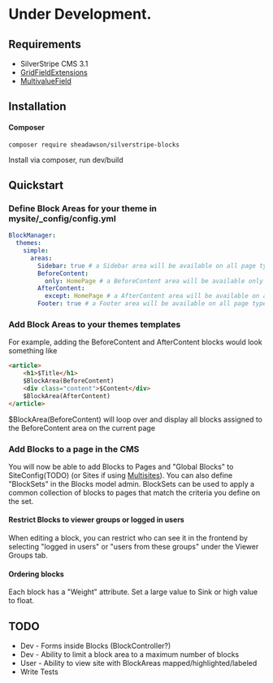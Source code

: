 # Under Development.

## Requirements

* SilverStripe CMS 3.1
* [GridFieldExtensions](https://github.com/ajshort/silverstripe-gridfieldextensions)
* [MultivalueField](https://github.com/nyeholt/silverstripe-multivaluefield)


## Installation

#### Composer

	composer require sheadawson/silverstripe-blocks
	
Install via composer, run dev/build

## Quickstart

### Define Block Areas for your theme in mysite/_config/config.yml

``` yml
BlockManager:
  themes:
    simple:
      areas:
        Sidebar: true # a Sidebar area will be available on all page types in simple theme
        BeforeContent:
          only: HomePage # a BeforeContent area will be available only on HomePage page types in simple theme
        AfterContent:
          except: HomePage # a AfterContent area will be available on all page types except HomePage in simple theme
        Footer: true # a Footer area will be available on all page types in simple theme
```

### Add Block Areas to your themes templates

For example, adding the BeforeContent and AfterContent blocks would look something like

```html
<article>
	<h1>$Title</h1>
	$BlockArea(BeforeContent)
	<div class="content">$Content</div>
	$BlockArea(AfterContent)
</article>
```

$BlockArea(BeforeContent) will loop over and display all blocks assigned to the BeforeContent area on the current page

### Add Blocks to a page in the CMS

You will now be able to add Blocks to Pages and "Global Blocks" to SiteConfig(TODO) (or Sites if using [Multisites](https://github.com/sheadawson/silverstripe-multisites)). You can also define "BlockSets" in the Blocks model admin. BlockSets can be used to apply a common collection of blocks to pages that match the criteria you define on the set.


#### Restrict Blocks to viewer groups or logged in users

When editing a block, you can restrict who can see it in the frontend by selecting "logged in users" or "users from these groups" under the Viewer Groups tab.

#### Ordering blocks

Each block has a "Weight" attribute. Set a large value to Sink or high value to float.



## TODO

* Dev - Forms inside Blocks (BlockController?)
* Dev - Ability to limit a block area to a maximum number of blocks
* User - Ability to view site with BlockAreas mapped/highlighted/labeled
* Write Tests